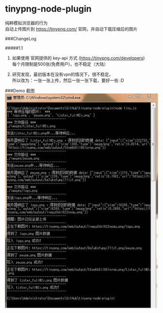 tinypng-node-plugin
===================

纯粹模拟浏览器的行为  
自动上传图片到 https://tinypng.com/ 官网，并自动下载压缩后的图片

###ChangeLog

#####1.1
1. 如果使用 官网提供的 key-api 方式 (https://tinypng.com/developers)  
   每个月限制是500张(免费用户)，也不稳定（大陆）
   
1. 研究发现，最初版本在没有vpn的情况下，很不稳定。  
   所以改为：一张一张上传，然后一张一张下载，要好一些 :D


###Demo 截图
![](./screenshot/cmd.jpg)
